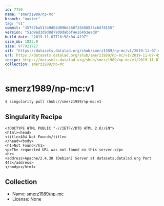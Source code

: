 ```yaml
---
id: 7759
name: "smerz1989/np-mc"
branch: "master"
tag: "v1"
commit: "45757ba513b9d05d096e560f20486535c6d78155"
version: "51d9ad3d9d8d79d9dab6f4e264b3ead8"
build_date: "2019-11-07T18:58:04.419Z"
size_mb: 1823.0
size: 977821727
sif: "https://datasets.datalad.org/shub/smerz1989/np-mc/v1/2019-11-07-45757ba5-51d9ad3d/51d9ad3d9d8d79d9dab6f4e264b3ead8.sif"
url: https://datasets.datalad.org/shub/smerz1989/np-mc/v1/2019-11-07-45757ba5-51d9ad3d/
recipe: https://datasets.datalad.org/shub/smerz1989/np-mc/v1/2019-11-07-45757ba5-51d9ad3d/Singularity
collection: smerz1989/np-mc
---
```


# smerz1989/np-mc:v1

```bash
$ singularity pull shub://smerz1989/np-mc:v1
```

## Singularity Recipe

```singularity
<!DOCTYPE HTML PUBLIC "-//IETF//DTD HTML 2.0//EN">
<html><head>
<title>404 Not Found</title>
</head><body>
<h1>Not Found</h1>
<p>The requested URL was not found on this server.</p>
<hr>
<address>Apache/2.4.38 (Debian) Server at datasets.datalad.org Port 443</address>
</body></html>
```

## Collection

 - Name: [smerz1989/np-mc](https://github.com/smerz1989/np-mc)
 - License: None


